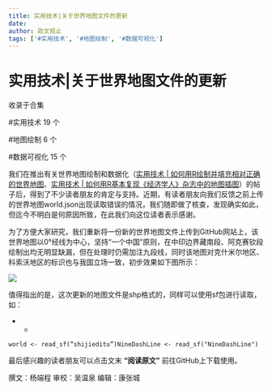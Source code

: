 ```yaml
---
title: 实用技术|关于世界地图文件的更新
date: 
author: 政文观止
tags: ['#实用技术', '#地图绘制', '#数据可视化']
---
```

# 实用技术|关于世界地图文件的更新


收录于合集

#实用技术 19 个

#地图绘制 6 个

#数据可视化 15 个

我们在推出有关世界地图绘制和数据化（[实用技术 |
如何用R绘制并填充相对正确的世界地图](http://mp.weixin.qq.com/s?__biz=MzI5ODY0MTQ1OA==&mid=2247488243&idx=1&sn=1934769d74dff81e24a07b12688c27cb&chksm=eca3e3aedbd46ab8fdb72def06ae5af91ebaa0866f87a0bcf662693270eab5360a554a6a1d0a&scene=21#wechat_redirect)、[实用技术
|
如何用R基本复现《经济学人》杂志中的地图插图](http://mp.weixin.qq.com/s?__biz=MzI5ODY0MTQ1OA==&mid=2247489236&idx=1&sn=c152e10f61fe6edfe15307f469b7ea76&chksm=eca3e789dbd46e9fbf604142472d8d9f56f0cf30fe0618a43cf6ee210671813dcf0ab0eaae9a&scene=21#wechat_redirect)）的帖子后，得到了不少读者朋友的肯定与支持。近期，有读者朋友向我们反馈之前上传的世界地图world.json出现读取错误的情况，我们随即做了核查，发现确实如此，但迄今不明白是何原因所致，在此我们向这位读者表示感谢。

  

为了方便大家研究，我们重新将一份新的世界地图文件上传到GitHub网站上，该世界地图以0°经线为中心，坚持“一个中国”原则，在中印边界藏南段、阿克赛钦段绘制出均无明显缺漏，但在处理时仍需加注九段线，同时该地图对克什米尔地区、科索沃地区的标识也与我国立场一致，初步效果如下图所示：

![](/images/105/2.png)

值得指出的是，这次更新的地图文件是shp格式的，同样可以使用sf包进行读取，如：

  *   * 

    
    
    world <- read_sf(“shijieditu”)NineDashLine <- read_sf("NineDashLine")

  

最后感兴趣的读者朋友可以点击文末 **“阅读原文”** 前往GitHub上下载使用。  

  

撰文：杨端程 审校：吴温泉 编辑：康张城  

  

  

